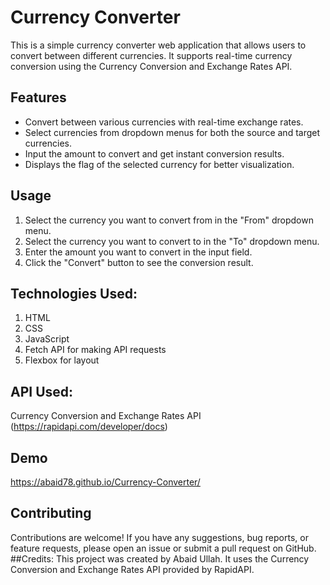 # Currency Converter
This is a simple currency converter web application that allows users to convert between different currencies. It supports real-time currency conversion using the Currency Conversion and Exchange Rates API.
## Features

- Convert between various currencies with real-time exchange rates.
- Select currencies from dropdown menus for both the source and target currencies.
- Input the amount to convert and get instant conversion results.
- Displays the flag of the selected currency for better visualization.
## Usage
1. Select the currency you want to convert from in the "From" dropdown menu.
2. Select the currency you want to convert to in the "To" dropdown menu.
3. Enter the amount you want to convert in the input field.
4. Click the "Convert" button to see the conversion result.
## Technologies Used:
1. HTML
2. CSS
3. JavaScript
4. Fetch API for making API requests
5. Flexbox for layout
## API Used:
Currency Conversion and Exchange Rates API (https://rapidapi.com/developer/docs)
## Demo
https://abaid78.github.io/Currency-Converter/

## Contributing
Contributions are welcome! If you have any suggestions, bug reports, or feature requests, please open an issue or submit a pull request on GitHub.
##Credits:
This project was created by Abaid Ullah. It uses the Currency Conversion and Exchange Rates API provided by RapidAPI.
